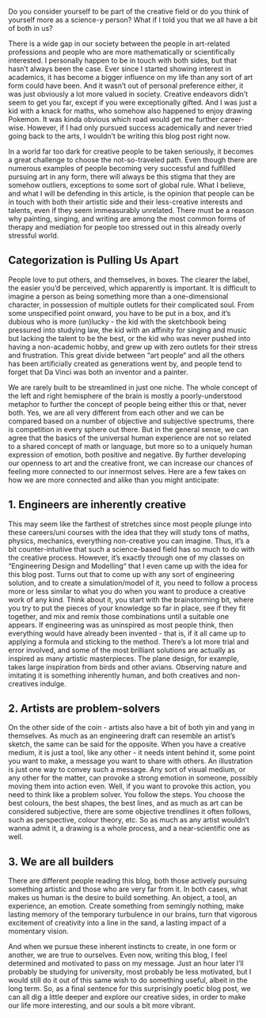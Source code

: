 Do you consider yourself to be part of the creative field or do you think of yourself more as a science-y person? What if I told you that we all have a bit of both in us?

There is a wide gap in our society between the people in art-related professions and people who are more mathematically or scientifically interested. I personally happen to be in touch with both sides, but that hasn’t always been the case. Ever since I started showing interest in academics, it has become a bigger influence on my life than any sort of art form could have been. And it wasn’t out of personal preference either, it was just obviously a lot more valued in society. Creative endeavors didn’t seem to get you far, except if you were exceptionally gifted. And I was just a kid with a knack for maths, who somehow also happened to enjoy drawing Pokemon. It was kinda obvious which road would get me further career-wise. However, if I had only pursued success academically and never tried going back to the arts, I wouldn’t be writing this blog post right now. 

In a world far too dark for creative people to be taken seriously, it becomes a great challenge to choose the not-so-traveled path. Even though there are numerous examples of people becoming very successful and fulfilled pursuing art in any form, there will always be this stigma that they are somehow outliers, exceptions to some sort of global rule. What I believe, and what I will be defending in this article, is the opinion that people can be in touch with both their artistic side and their less-creative interests and talents, even if they seem immeasurably unrelated. There must be a reason why painting, singing, and writing are among the most common forms of therapy and mediation for people too stressed out in this already overly stressful world.

## Categorization is Pulling Us Apart

People love to put others, and themselves, in boxes. The clearer the label, the easier you’d be perceived, which apparently is important. It is difficult to imagine a person as being something more than a one-dimensional character, in possession of multiple outlets for their complicated soul. From some unspecified point onward, you have to be put in a box, and it’s dubious who is more (un)lucky - the kid with the sketchbook being pressured into studying law, the kid with an affinity for singing and music but lacking the talent to be the best, or the kid who was never pushed into having a non-academic hobby, and grew up with zero outlets for their stress and frustration. This great divide between “art people“ and all the others has been artificially created as generations went by, and people tend to forget that Da Vinci was both an inventor and a painter.

We are rarely built to be streamlined in just one niche. The whole concept of the left and right hemisphere of the brain is mostly a poorly-understood metaphor to further the concept of people being either this or that, never both. Yes, we are all very different from each other and we can be compared based on a number of objective and subjective spectrums, there is competition in every sphere out there. But in the general sense, we can agree that the basics of the universal human experience are not so related to a shared concept of math or language, but more so to a uniquely human expression of emotion, both positive and negative. By further developing our openness to art and the creative front, we can increase our chances of feeling more connected to our innermost selves. Here are a few takes on how we are more connected and alike than you might anticipate:

## 1. Engineers are inherently creative

This may seem like the farthest of stretches since most people plunge into these careers/uni courses with the idea that they will study tons of maths, physics, mechanics, everything non-creative you can imagine. Thus, it’s a bit counter-intuitive that such a science-based field has so much to do with the creative process. However, it’s exactly through one of my classes on “Engineering Design and Modelling“ that I even came up with the idea for this blog post. Turns out that to come up with any sort of engineering solution, and to create a simulation/model of it, you need to follow a process more or less similar to what you do when you want to produce a creative work of any kind. Think about it, you start with the brainstorming bit, where you try to put the pieces of your knowledge so far in place, see if they fit together, and mix and remix those combinations until a suitable one appears. If engineering was as uninspired as most people think, then everything would have already been invented - that is, if it all came up to applying a formula and sticking to the method. There’s a lot more trial and error involved, and some of the most brilliant solutions are actually as inspired as many artistic masterpieces. The plane design, for example, takes large inspiration from birds and other avians. Observing nature and imitating it is something inherently human, and both creatives and non-creatives indulge.

## 2. Artists are problem-solvers

On the other side of the coin - artists also have a bit of both yin and yang in themselves. As much as an engineering draft can resemble an artist’s sketch, the same can be said for the opposite. When you have a creative medium, it is just a tool, like any other - it needs intent behind it, some point you want to make, a message you want to share with others. An illustration is just one way to convey such a message. Any sort of visual medium, or any other for the matter, can provoke a strong emotion in someone, possibly moving them into action even. Well, if you want to provoke this action, you need to think like a problem solver. You follow the steps. You choose the best colours, the best shapes, the best lines, and as much as art can be considered subjective, there are some objective trendlines it often follows, such as perspective, colour theory, etc. So as much as any artist wouldn’t wanna admit it, a drawing is a whole process, and a near-scientific one as well.

## 3. We are all builders

There are different people reading this blog, both those actively pursuing something artistic and those who are very far from it. In both cases, what makes us human is the desire to build something. An object, a tool, an experience, an emotion. Create something from semingly nothing, make lasting memory of the temporary turbulence in our brains, turn that vigorous excitement of creativity into a line in the sand, a lasting impact of a momentary vision. 

And when we pursue these inherent instincts to create, in one form or another, we are true to ourselves. Even now, writing this blog, I feel determined and motivated to pass on my message. Just an hour later I’ll probably be studying for university, most probably be less motivated, but I would still do it out of this same wish to do something useful, albeit in the long term. So, as a final sentence for this surprisingly poetic blog post, we can all dig a little deeper and explore our creative sides, in order to make our life more interesting, and our souls a bit more vibrant.